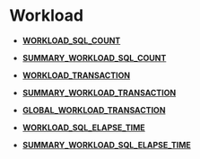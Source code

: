 # Workload<a name="ZH-CN_TOPIC_0245374722"></a>

-   **[WORKLOAD\_SQL\_COUNT](WORKLOAD_SQL_COUNT.md)**  

-   **[SUMMARY\_WORKLOAD\_SQL\_COUNT](SUMMARY_WORKLOAD_SQL_COUNT.md)**  

-   **[WORKLOAD\_TRANSACTION](WORKLOAD_TRANSACTION.md)**  

-   **[SUMMARY\_WORKLOAD\_TRANSACTION](SUMMARY_WORKLOAD_TRANSACTION.md)**  

-   **[GLOBAL\_WORKLOAD\_TRANSACTION](GLOBAL_WORKLOAD_TRANSACTION.md)**  

-   **[WORKLOAD\_SQL\_ELAPSE\_TIME](WORKLOAD_SQL_ELAPSE_TIME.md)**  

-   **[SUMMARY\_WORKLOAD\_SQL\_ELAPSE\_TIME](SUMMARY_WORKLOAD_SQL_ELAPSE_TIME.md)**  


